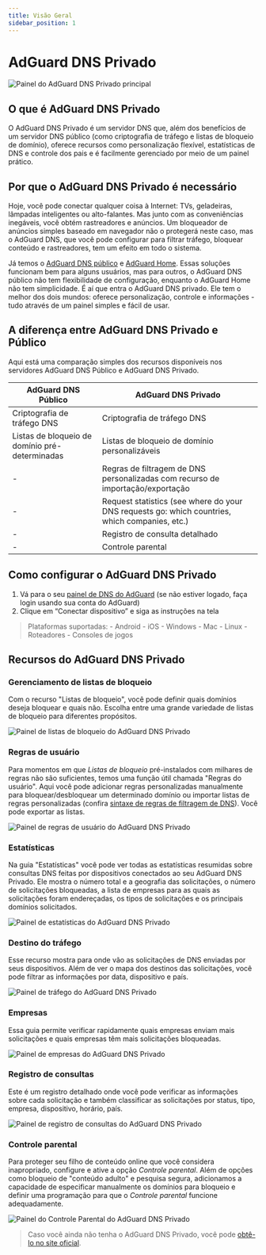 ```yaml
---
title: Visão Geral
sidebar_position: 1
---
```


# AdGuard DNS Privado

![Painel do AdGuard DNS Privado principal](https://cdn.adguard.com/public/Adguard/Blog/private_adguard_dns/main.png)

## O que é AdGuard DNS Privado

O AdGuard DNS Privado é um servidor DNS que, além dos benefícios de um servidor DNS público (como criptografia de tráfego e listas de bloqueio de domínio), oferece recursos como personalização flexível, estatísticas de DNS e controle dos pais e é facilmente gerenciado por meio de um painel prático.

## Por que o AdGuard DNS Privado é necessário

Hoje, você pode conectar qualquer coisa à Internet: TVs, geladeiras, lâmpadas inteligentes ou alto-falantes. Mas junto com as conveniências inegáveis, você obtém rastreadores e anúncios. Um bloqueador de anúncios simples baseado em navegador não o protegerá neste caso, mas o AdGuard DNS, que você pode configurar para filtrar tráfego, bloquear conteúdo e rastreadores, tem um efeito em todo o sistema.

Já temos o [AdGuard DNS público](../public-dns/overview.md) e [AdGuard Home](https://github.com/AdguardTeam/AdGuardHome). Essas soluções funcionam bem para alguns usuários, mas para outros, o AdGuard DNS público não tem flexibilidade de configuração, enquanto o AdGuard Home não tem simplicidade. É aí que entra o AdGuard DNS privado. Ele tem o melhor dos dois mundos: oferece personalização, controle e informações - tudo através de um painel simples e fácil de usar.

## A diferença entre AdGuard DNS Privado e Público

Aqui está uma comparação simples dos recursos disponíveis nos servidores AdGuard DNS Público e AdGuard DNS Privado.

| AdGuard DNS Público                            | AdGuard DNS Privado                                                                            |
| ---------------------------------------------- | ---------------------------------------------------------------------------------------------- |
| Criptografia de tráfego DNS                    | Criptografia de tráfego DNS                                                                    |
| Listas de bloqueio de domínio pré-determinadas | Listas de bloqueio de domínio personalizáveis                                                  |
| -                                              | Regras de filtragem de DNS personalizadas com recurso de importação/exportação                 |
| -                                              | Request statistics (see where do your DNS requests go: which countries, which companies, etc.) |
| -                                              | Registro de consulta detalhado                                                                 |
| -                                              | Controle parental                                                                              |

## Como configurar o AdGuard DNS Privado

1. Vá para o seu [painel de DNS do AdGuard](https://adguard-dns.io/dashboard/) (se não estiver logado, faça login usando sua conta do AdGuard)
2. Clique em “Conectar dispositivo” e siga as instruções na tela

> Plataformas suportadas: - Android - iOS - Windows - Mac - Linux - Roteadores - Consoles de jogos


## Recursos do AdGuard DNS Privado

### Gerenciamento de listas de bloqueio

Com o recurso "Listas de bloqueio", você pode definir quais domínios deseja bloquear e quais não. Escolha entre uma grande variedade de listas de bloqueio para diferentes propósitos.

![Painel de listas de bloqueio do AdGuard DNS Privado](https://cdn.adguard.com/public/Adguard/Blog/private_adguard_dns/blocklists.png)

### Regras de usuário

Para momentos em que *Listas de bloqueio* pré-instalados com milhares de regras não são suficientes, temos uma função útil chamada "Regras do usuário". Aqui você pode adicionar regras personalizadas manualmente para bloquear/desbloquear um determinado domínio ou importar listas de regras personalizadas (confira [sintaxe de regras de filtragem de DNS](../general/dns-filtering-syntax.md)). Você pode exportar as listas.

![Painel de regras de usuário do AdGuard DNS Privado](https://cdn.adguard.com/public/Adguard/Blog/private_adguard_dns/import.png)

### Estatísticas

Na guia "Estatísticas" você pode ver todas as estatísticas resumidas sobre consultas DNS feitas por dispositivos conectados ao seu AdGuard DNS Privado. Ele mostra o número total e a geografia das solicitações, o número de solicitações bloqueadas, a lista de empresas para as quais as solicitações foram endereçadas, os tipos de solicitações e os principais domínios solicitados.

![Painel de estatísticas do AdGuard DNS Privado](https://cdn.adguard.com/public/Adguard/Blog/private_adguard_dns/statistics.png)

### Destino do tráfego

Esse recurso mostra para onde vão as solicitações de DNS enviadas por seus dispositivos. Além de ver o mapa dos destinos das solicitações, você pode filtrar as informações por data, dispositivo e país.

![Painel de tráfego do AdGuard DNS Privado](https://cdn.adguard.com/public/Adguard/Blog/private_adguard_dns/traffic_destination.png)

### Empresas

Essa guia permite verificar rapidamente quais empresas enviam mais solicitações e quais empresas têm mais solicitações bloqueadas.

![Painel de empresas do AdGuard DNS Privado](https://cdn.adguard.com/public/Adguard/Blog/private_adguard_dns/companies.png)

### Registro de consultas

Este é um registro detalhado onde você pode verificar as informações sobre cada solicitação e também classificar as solicitações por status, tipo, empresa, dispositivo, horário, país.

![Painel de registro de consultas do AdGuard DNS Privado](https://cdn.adguard.com/public/Adguard/Blog/private_adguard_dns/query_log.png)

### Controle parental

Para proteger seu filho de conteúdo online que você considera inapropriado, configure e ative a opção *Controle parental*. Além de opções como bloqueio de "conteúdo adulto" e pesquisa segura, adicionamos a capacidade de especificar manualmente os domínios para bloqueio e definir uma programação para que o *Controle parental* funcione adequadamente.

![Painel do Controle Parental do AdGuard DNS Privado](https://cdn.adguard.com/public/Adguard/Blog/private_adguard_dns/parental_control.png)
> Caso você ainda não tenha o AdGuard DNS Privado, você pode [obtê-lo no site oficial](https://adguard-dns.io/).